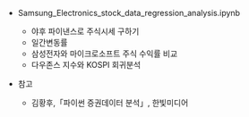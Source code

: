 - Samsung_Electronics_stock_data_regression_analysis.ipynb
  - 야후 파이낸스로 주식시세 구하기
  - 일간변동률
  - 삼성전자와 마이크로소프트 주식 수익률 비교
  - 다우존스 지수와 KOSPI 회귀분석
 
- 참고
  - 김황후,「파이썬 증권데이터 분석」, 한빛미디어
